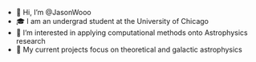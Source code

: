 - 👋 Hi, I’m @JasonWooo
- 🎓 I am an undergrad student at the University of Chicago
- 👀 I’m interested in applying computational methods onto Astrophysics research
- 🌟 My current projects focus on theoretical and galactic astrophysics

<!---
JasonWooo/JasonWooo is a ✨ special ✨ repository because its `README.md` (this file) appears on your GitHub profile.
You can click the Preview link to take a look at your changes.
--->
